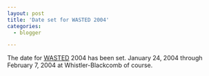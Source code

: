 ```yaml
---
layout: post
title: 'Date set for WASTED 2004'
categories:
  - blogger

---
```


The date for <a href="http://www.wastedboarding.com/">WASTED</a> 2004 has been set.  January 24, 2004 through February 7, 2004 at Whistler-Blackcomb of course.
